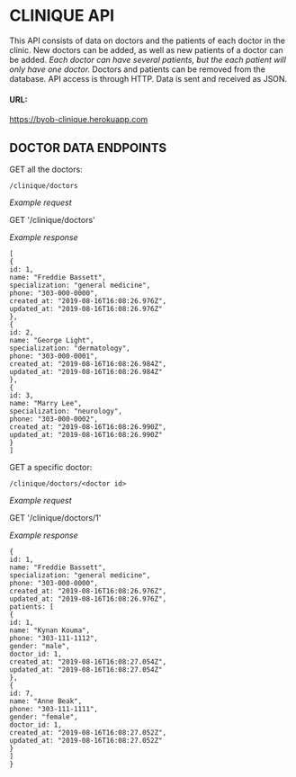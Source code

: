 # CLINIQUE API

This API consists of data on doctors and the patients of each doctor in the clinic. New doctors can be added, as well as new patients of a doctor can be added. *Each doctor can have several patients, but the each patient will only have one doctor.* Doctors and patients can be removed from the database. API access is through HTTP. Data is sent and received as JSON.

#### URL:

https://byob-clinique.herokuapp.com

## DOCTOR DATA ENDPOINTS

GET all the doctors:

```/clinique/doctors```

*Example request*

GET '/clinique/doctors'

*Example response*

```
[
{
id: 1,
name: "Freddie Bassett",
specialization: "general medicine",
phone: "303-000-0000",
created_at: "2019-08-16T16:08:26.976Z",
updated_at: "2019-08-16T16:08:26.976Z"
},
{
id: 2,
name: "George Light",
specialization: "dermatology",
phone: "303-000-0001",
created_at: "2019-08-16T16:08:26.984Z",
updated_at: "2019-08-16T16:08:26.984Z"
},
{
id: 3,
name: "Marry Lee",
specialization: "neurology",
phone: "303-000-0002",
created_at: "2019-08-16T16:08:26.990Z",
updated_at: "2019-08-16T16:08:26.990Z"
}
]
```

GET a specific doctor:

```/clinique/doctors/<doctor id>```

*Example request*

GET '/clinique/doctors/1'

*Example response*

```
{
id: 1,
name: "Freddie Bassett",
specialization: "general medicine",
phone: "303-000-0000",
created_at: "2019-08-16T16:08:26.976Z",
updated_at: "2019-08-16T16:08:26.976Z",
patients: [
{
id: 1,
name: "Kynan Kouma",
phone: "303-111-1112",
gender: "male",
doctor_id: 1,
created_at: "2019-08-16T16:08:27.054Z",
updated_at: "2019-08-16T16:08:27.054Z"
},
{
id: 7,
name: "Anne Beak",
phone: "303-111-1111",
gender: "female",
doctor_id: 1,
created_at: "2019-08-16T16:08:27.052Z",
updated_at: "2019-08-16T16:08:27.052Z"
}
]
}
```
